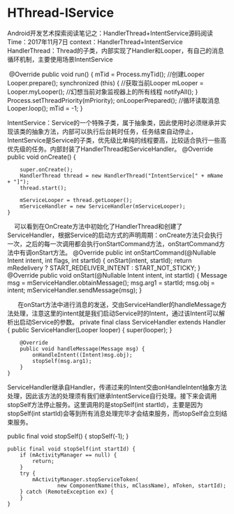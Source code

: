 # HThread-IService
Android开发艺术探索阅读笔记之：HandlerThread+IntentService源码阅读
Time：2017年11月7日 
context：HandlerThread+IntentService
HandlerThread：Thread的子类，内部实现了Handler和Looper，有自己的消息循环机制，主要使用场景IntentService

<php>
     @Override
    public void run() {
        mTid = Process.myTid();
        //创建Looper
        Looper.prepare();
        synchronized (this) {
            //获取当前Looper
            mLooper = Looper.myLooper();
            //幻想当前对象监视器上的所有线程
            notifyAll();
        }
        Process.setThreadPriority(mPriority);
        onLooperPrepared();
        //循环读取消息
        Looper.loop();
        mTid = -1;
    }
    </php>
  
    
IntentService：Service的一个特殊子类，属于抽象类，因此使用时必须继承并实现该类的抽象方法，内部可以执行后台耗时任务，任务结束自动停止，IntentService是Service的子类，优先级比单纯的线程要高，比较适合执行一些高优先级的任务。内部封装了HandlerThread和ServiceHandler。
 @Override
    public void onCreate() {

        super.onCreate();
        HandlerThread thread = new HandlerThread("IntentService[" + mName + "]");
        thread.start();

        mServiceLooper = thread.getLooper();
        mServiceHandler = new ServiceHandler(mServiceLooper);
    }
    
可以看到在OnCreate方法中初始化了HandlerThread和创建了ServiceHandler，根据Service的启动方式的声明周期：onCreate方法只会执行一次，之后的每一次调用都会执行onStartCommand方法，onStartCommand方法中有调onStart方法。
@Override
    public int onStartCommand(@Nullable Intent intent, int flags, int startId) {
        onStart(intent, startId);
        return mRedelivery ? START_REDELIVER_INTENT : START_NOT_STICKY;
    }
     @Override
    public void onStart(@Nullable Intent intent, int startId) {
        Message msg = mServiceHandler.obtainMessage();
        msg.arg1 = startId;
        msg.obj = intent;
        mServiceHandler.sendMessage(msg);
    }
    
    
   在onStart方法中进行消息的发送，交由ServiceHandler的handleMessage方法处理，注意这里的intent就是我们启动Service时的Intent，通过该Intent可以解析出启动Service的参数。
    private final class ServiceHandler extends Handler {
        public ServiceHandler(Looper looper) {
            super(looper);
        }

        @Override
        public void handleMessage(Message msg) {
            onHandleIntent((Intent)msg.obj);
            stopSelf(msg.arg1);
        }
    }
    
ServiceHandler继承自Handler，传递过来的Intent交由onHandleIntent抽象方法处理，因此该方法的处理须有我们继承IntentService自行处理。接下来会调用stopSelf方法停止服务。这里调用的是stopSelf(int startId)，主要是因为stopSelf(int startId)会等到所有消息处理完毕才会结束服务，而stopSelf会立刻结束服务。

 public final void stopSelf() {
        stopSelf(-1);
    }

    public final void stopSelf(int startId) {
        if (mActivityManager == null) {
            return;
        }
        try {
            mActivityManager.stopServiceToken(
                    new ComponentName(this, mClassName), mToken, startId);
        } catch (RemoteException ex) {
        }
    }
    
    
    
    
    
    
    
    
    
    
    
    
    
    
    
    
    
    
    
    
    
    
    
